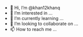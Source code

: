 - 👋 Hi, I’m @khan12khanq
- 👀 I’m interested in ...
- 🌱 I’m currently learning ...
- 💞️ I’m looking to collaborate on ...
- 📫 How to reach me ...

<!---
khan12khanq/khan12khanq is a ✨ special ✨ repository because its `README.md` (this file) appears on your GitHub profile.
You can click the Preview link to take a look at your changes.
--->

